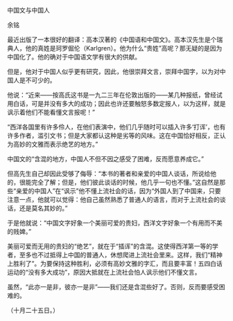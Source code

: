 中国文与中国人

余铭

  

最近出版了一本很好的翻译：高本汉著的《中国语和中国文》。高本汉先生是个瑞典人，他的真姓是珂罗倔伦（Karlgren）。他为什么“贵姓”高呢？那无疑的是因为中国化了。他的确对于中国语文学有很大的供献。

但是，他对于中国人似乎更有研究，因此，他很崇拜文言，崇拜中国字，以为对中国人是不可少的。

他说：“近来——按高氏这书是一九二三年在伦敦出版的——某几种报纸，曾经试用白话，可是并没有多大的成功；因此也许还要触怒多数定报人，以为这样，就是讽示着他们不能看懂文言报呢！”

“西洋各国里有许多伶人，在他们表演中，他们几乎随时可以插入许多‘打诨’，也有许多作者，滥引文书；但是大家都认这种是劣等的风味。这在中国恰好相反，正认为高妙的文雅而表示绝艺的地方。”

中国文的“含混的地方，中国人不但不因之感受了困难，反而愿意养成它。”

但高先生自己却因此受够了侮辱：“本书的著者和亲爱的中国人谈话，所说给他的，很能完全了解；但是，他们彼此谈话的时候，他几乎一句也不懂。”这自然是那些“亲爱的中国人”在“讽示”他不懂上流社会的话，因为“外国人到了中国来，只要注意一点，他就可以觉得：他自己虽然熟悉了普通人的语言，而对于上流社会的谈话，还是莫名其妙的。”

于是他就说：“中国文字好象一个美丽可爱的贵妇，西洋文字好象一个有用而不美的贱婢。”

美丽可爱而无用的贵妇的“绝艺”，就在于“插诨”的含混。这使得西洋第一等的学者，至多也不过抵得上中国的普通人，休想爬进上流社会里来。这样，我们“精神上胜利了”。为要保持这种胜利，必须有高妙文雅的字汇，而且要丰富！五四白话运动的“没有多大成功”，原因大抵就在上流社会怕人讽示他们不懂文言。

虽然，“此亦一是非，彼亦一是非”——我们还是含混些好了。否则，反而要感受困难的。

  

（十月二十五日。）